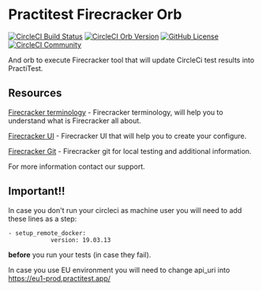 # Practitest Firecracker Orb

[![CircleCI Build Status](https://circleci.com/gh/PractiTest/firecracker-orb.svg?style=shield "CircleCI Build Status")](https://circleci.com/gh/PractiTest/firecracker-orb) [![CircleCI Orb Version](https://badges.circleci.com/orbs/practitest/firecracker.svg)](https://circleci.com/orbs/registry/orb/practitest/firecracker) [![GitHub License](https://img.shields.io/badge/license-MIT-lightgrey.svg)](https://raw.githubusercontent.com/PractiTest/firecracker-orb/master/LICENSE) [![CircleCI Community](https://img.shields.io/badge/community-CircleCI%20Discuss-343434.svg)](https://discuss.circleci.com/c/ecosystem/orbs)

And orb to execute Firecracker tool that will update CircleCi test results into PractiTest.

## Resources

[Firecracker terminology](https://www.practitest.com/help/methodology-tips/firecracker/) - Firecracker terminology, will help you to understand what is Firecracker all about.

[Firecracker UI](https://firecracker-ui-prod.practitest.com/) - Firecracker UI that will help you to create your configure.

[Firecracker Git](https://github.com/PractiTest/practitest-firecracker) - Firecracker git for local testing and additional information.

For more information contact our support.

## Important!!

In case you don't run your circleci as machine user you will need to add these lines as a step:
~~~
- setup_remote_docker:
            version: 19.03.13
~~~
**before** you run your tests (in case they fail).

In case you use EU environment you will need to change api_uri into https://eu1-prod.practitest.app/